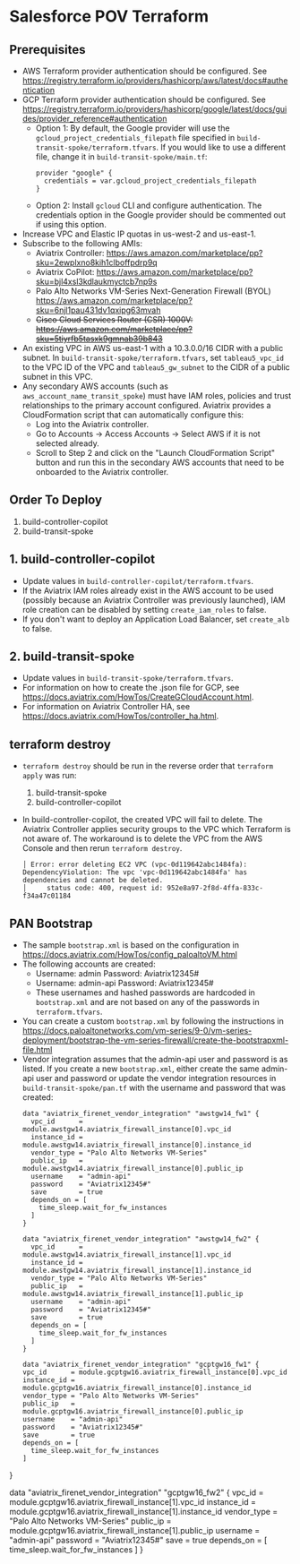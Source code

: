 # Salesforce POV Terraform

## Prerequisites

- AWS Terraform provider authentication should be configured. See https://registry.terraform.io/providers/hashicorp/aws/latest/docs#authentication
- GCP Terraform provider authentication should be configured. See https://registry.terraform.io/providers/hashicorp/google/latest/docs/guides/provider_reference#authentication
  - Option 1: By default, the Google provider will use the `gcloud_project_credentials_filepath` file specified in `build-transit-spoke/terraform.tfvars`. If you would like to use a different file, change it in `build-transit-spoke/main.tf`:
    ```
    provider "google" {
      credentials = var.gcloud_project_credentials_filepath
    }
    ```
  - Option 2: Install `gcloud` CLI and configure authentication. The credentials option in the Google provider should be commented out if using this option.
- Increase VPC and Elastic IP quotas in us-west-2 and us-east-1.
- Subscribe to the following AMIs:
  - Aviatrix Controller: https://aws.amazon.com/marketplace/pp?sku=2ewplxno8kih1clboffpdrp9q
  - Aviatrix CoPilot: https://aws.amazon.com/marketplace/pp?sku=bjl4xsl3kdlaukmyctcb7np9s
  - Palo Alto Networks VM-Series Next-Generation Firewall (BYOL) https://aws.amazon.com/marketplace/pp?sku=6njl1pau431dv1qxipg63mvah
  - ~~Cisco Cloud Services Router (CSR) 1000V: https://aws.amazon.com/marketplace/pp?sku=5tiyrfb5tasxk9gmnab39b843~~
- An existing VPC in AWS us-east-1 with a 10.3.0.0/16 CIDR with a public subnet. In `build-transit-spoke/terraform.tfvars`, set `tableau5_vpc_id` to the VPC ID of the VPC and `tableau5_gw_subnet` to the CIDR of a public subnet in this VPC.
- Any secondary AWS accounts (such as `aws_account_name_transit_spoke`) must have IAM roles, policies and trust relationships to the primary account configured. Aviatrix provides a CloudFormation script that can automatically configure this:
  - Log into the Aviatrix controller.
  - Go to Accounts -> Access Accounts -> Select AWS if it is not selected already.
  - Scroll to Step 2 and click on the "Launch CloudFormation Script" button and run this in the secondary AWS accounts that need to be onboarded to the Aviatrix controller.

## Order To Deploy

1. build-controller-copilot
2. build-transit-spoke

## 1. build-controller-copilot

- Update values in `build-controller-copilot/terraform.tfvars`.
- If the Aviatrix IAM roles already exist in the AWS account to be used (possibly because an Aviatrix Controller was previously launched), IAM role creation can be disabled by setting `create_iam_roles` to false.
- If you don't want to deploy an Application Load Balancer, set `create_alb` to false.

## 2. build-transit-spoke

- Update values in `build-transit-spoke/terraform.tfvars`.
- For information on how to create the .json file for GCP, see https://docs.aviatrix.com/HowTos/CreateGCloudAccount.html.
- For information on Aviatrix Controller HA, see https://docs.aviatrix.com/HowTos/controller_ha.html.

## terraform destroy

- `terraform destroy` should be run in the reverse order that `terraform apply` was run:

  1. build-transit-spoke
  2. build-controller-copilot

- In build-controller-copilot, the created VPC will fail to delete. The Aviatrix Controller applies security groups to the VPC which Terraform is not aware of. The workaround is to delete the VPC from the AWS Console and then rerun `terraform destroy`.

  ```
  │ Error: error deleting EC2 VPC (vpc-0d119642abc1484fa): DependencyViolation: The vpc 'vpc-0d119642abc1484fa' has dependencies and cannot be deleted.
  │ 	status code: 400, request id: 952e8a97-2f8d-4ffa-833c-f34a47c01184
  ```

## PAN Bootstrap

- The sample `bootstrap.xml` is based on the configuration in https://docs.aviatrix.com/HowTos/config_paloaltoVM.html
- The following accounts are created:
  - Username: admin Password: Aviatrix12345#
  - Username: admin-api Password: Aviatrix12345#
  - These usernames and hashed passwords are hardcoded in `bootstrap.xml` and are not based on any of the passwords in `terraform.tfvars`.
- You can create a custom `bootstrap.xml` by following the instructions in https://docs.paloaltonetworks.com/vm-series/9-0/vm-series-deployment/bootstrap-the-vm-series-firewall/create-the-bootstrapxml-file.html
- Vendor integration assumes that the admin-api user and password is as listed. If you create a new `bootstrap.xml`, either create the same admin-api user and password or update the vendor integration resources in `build-transit-spoke/pan.tf` with the username and password that was created:
  ```
  data "aviatrix_firenet_vendor_integration" "awstgw14_fw1" {
    vpc_id      = module.awstgw14.aviatrix_firewall_instance[0].vpc_id
    instance_id = module.awstgw14.aviatrix_firewall_instance[0].instance_id
    vendor_type = "Palo Alto Networks VM-Series"
    public_ip   = module.awstgw14.aviatrix_firewall_instance[0].public_ip
    username    = "admin-api"
    password    = "Aviatrix12345#"
    save        = true
    depends_on = [
      time_sleep.wait_for_fw_instances
    ]
  }

  data "aviatrix_firenet_vendor_integration" "awstgw14_fw2" {
    vpc_id      = module.awstgw14.aviatrix_firewall_instance[1].vpc_id
    instance_id = module.awstgw14.aviatrix_firewall_instance[1].instance_id
    vendor_type = "Palo Alto Networks VM-Series"
    public_ip   = module.awstgw14.aviatrix_firewall_instance[1].public_ip
    username    = "admin-api"
    password    = "Aviatrix12345#"
    save        = true
    depends_on = [
      time_sleep.wait_for_fw_instances
    ]
  }

  data "aviatrix_firenet_vendor_integration" "gcptgw16_fw1" {
  vpc_id      = module.gcptgw16.aviatrix_firewall_instance[0].vpc_id
  instance_id = module.gcptgw16.aviatrix_firewall_instance[0].instance_id
  vendor_type = "Palo Alto Networks VM-Series"
  public_ip   = module.gcptgw16.aviatrix_firewall_instance[0].public_ip
  username    = "admin-api"
  password    = "Aviatrix12345#"
  save        = true
  depends_on = [
    time_sleep.wait_for_fw_instances
  ]
}

data "aviatrix_firenet_vendor_integration" "gcptgw16_fw2" {
  vpc_id      = module.gcptgw16.aviatrix_firewall_instance[1].vpc_id
  instance_id = module.gcptgw16.aviatrix_firewall_instance[1].instance_id
  vendor_type = "Palo Alto Networks VM-Series"
  public_ip   = module.gcptgw16.aviatrix_firewall_instance[1].public_ip
  username    = "admin-api"
  password    = "Aviatrix12345#"
  save        = true
  depends_on = [
    time_sleep.wait_for_fw_instances
  ]
}
  ```
